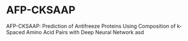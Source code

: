 # AFP-CKSAAP
AFP-CKSAAP: Prediction of Antifreeze Proteins Using Composition of k-Spaced Amino Acid Pairs with Deep Neural Network
asd
